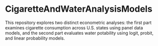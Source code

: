 # CigaretteAndWaterAnalysisModels
This repository explores two distinct econometric analyses: the first part examines cigarette consumption across U.S. states using panel data models, and the second part evaluates water potability using logit, probit, and linear probability models.
